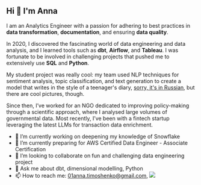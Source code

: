 ## Hi 👋 I'm Anna

I am an Analytics Engineer with a passion for adhering to best practices in **data transformation**, **documentation**, and ensuring **data quality**.

In 2020, I discovered the fascinating world of data engineering and data analysis, and I learned tools such as **dbt**, **Airflow**, and **Tableau**. I was fortunate to be involved in challenging projects that pushed me to extensively use **SQL** and **Python**. 

My student project was really cool: my team used NLP techniques for sentiment analysis, topic classification, and text generation to create a model that writes in the style of a teenager's diary, [sorry, it's in Russian](https://projects.pandan.eusp.org/feelings), but there are cool pictures, though. 

Since then, I’ve worked for an NGO dedicated to improving policy-making through a scientific approach, where I analysed large volumes of governmental data. Most recently, I’ve been with a fintech startup leveraging the latest LLMs for transaction data enrichment.

- 🔭 I’m currently working on deepening my knowledge of Snowflake
- 🌱 I’m currently preparing for AWS Certified Data Engineer - Associate Certification
- 👯 I’m looking to collaborate on fun and challenging data engineering project
- 💬 Ask me about dbt, dimensional modelling, Python
- 📫 How to reach me: 01anna.timoshenko@gmail.com, <a href="https://www.linkedin.com/in/anna-timoshenko/"><img src="https://img.shields.io/badge/Linked_In-0077B5"/></a>

